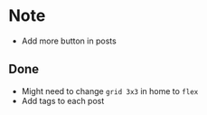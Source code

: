 # Note

* Add more button in posts

## Done

* Might need to change `grid 3x3` in home to `flex`
* Add tags to each post
